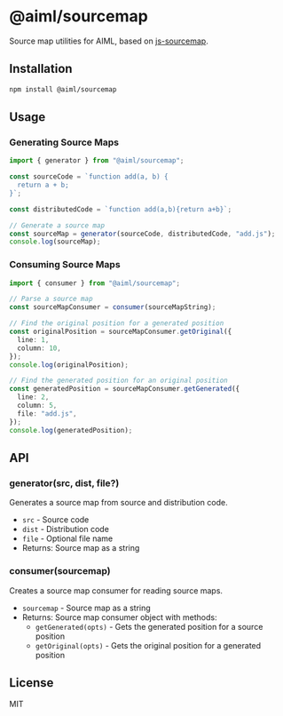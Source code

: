 # @aiml/sourcemap

Source map utilities for AIML, based on [js-sourcemap](https://github.com/joeyguo/js-sourcemap).

## Installation

```bash
npm install @aiml/sourcemap
```

## Usage

### Generating Source Maps

```typescript
import { generator } from "@aiml/sourcemap";

const sourceCode = `function add(a, b) {
  return a + b;
}`;

const distributedCode = `function add(a,b){return a+b}`;

// Generate a source map
const sourceMap = generator(sourceCode, distributedCode, "add.js");
console.log(sourceMap);
```

### Consuming Source Maps

```typescript
import { consumer } from "@aiml/sourcemap";

// Parse a source map
const sourceMapConsumer = consumer(sourceMapString);

// Find the original position for a generated position
const originalPosition = sourceMapConsumer.getOriginal({
  line: 1,
  column: 10,
});
console.log(originalPosition);

// Find the generated position for an original position
const generatedPosition = sourceMapConsumer.getGenerated({
  line: 2,
  column: 5,
  file: "add.js",
});
console.log(generatedPosition);
```

## API

### generator(src, dist, file?)

Generates a source map from source and distribution code.

- `src` - Source code
- `dist` - Distribution code
- `file` - Optional file name
- Returns: Source map as a string

### consumer(sourcemap)

Creates a source map consumer for reading source maps.

- `sourcemap` - Source map as a string
- Returns: Source map consumer object with methods:
  - `getGenerated(opts)` - Gets the generated position for a source position
  - `getOriginal(opts)` - Gets the original position for a generated position

## License

MIT
